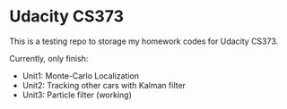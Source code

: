 Udacity CS373 
=============

This is a testing repo to storage my homework codes for Udacity CS373.

Currently, only finish:

* Unit1: Monte-Carlo Localization
* Unit2: Tracking other cars with Kalman filter
* Unit3: Particle filter (working)


